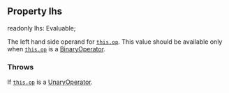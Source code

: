 ## Property lhs

<declaration>

readonly lhs: Evaluable;

</declaration>

The left hand side operand for [`this.op`](reference/v/0.2.1/core/definitions/Expression/op).
This value should be available only when [`this.op`](reference/v/0.2.1/core/definitions/Expression/op)
is a [BinaryOperator](reference/v/0.2.1/core/operators/BinaryOperator).

### Throws
 If [`this.op`](reference/v/0.2.1/core/definitions/Expression/op) is a
 [UnaryOperator](reference/v/0.2.1/core/operators/UnaryOperator).
